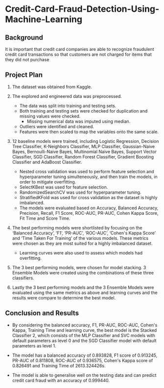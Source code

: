 # Credit-Card-Fraud-Detection-Using-Machine-Learning

## Background

It is important that credit card companies are able to recognize fraudulent credit card transactions so that customers are not charged for items that they did not purchase

## Project Plan

1. The dataset was obtained from Kaggle.

2. The explored and engineered data was preprocessed.
    - The data was split into training and testing sets.
    - Both training and testing sets were checked for duplication and missing values were checked.
        - Missing numerical data was imputed using median.
    - Outliers were identified and cleaned.
    - Features were then scaled to map the variables onto the same scale.

3. 12 baseline models were trained, including Logistic Regression, Decision Tree Classifier, K-Neighbors Classifier, MLP Classifier, Gaussian-Naive Bayes, Bernoulli-Naive Bayes, Multinomial Naive Bayes, Support Vector Classifier, SGD Classifier, Random Forest Classifier, Gradient Boosting Classifier and AdaBoost Classifier.
    - Nested cross validation was used to perform feature selection and hyperparameter tuning simulteneously, and then train the models, in order to mitigate overfitting.
    - SelectKBest was used for feature selection.
    - RandomizedSearchCV was used for hyperparameter tuning.
    - StratifiedKFold was used for cross validation as the dataset is highly imbalanced.
    - The models were evaluated based on Accuracy, Balanced Accuracy, Precision, Recall, F1 Score, ROC-AUC, PR-AUC, Cohen Kappa Score, Fit Time and Score Time.

4.  The best performing models were shortlisted by focusing on the ‘Balanced Accuracy’, ‘F1’, ‘PR-AUC’, ‘ROC-AUC’, ‘Cohen's Kappa Score’ and ‘Time Taken For Training’ of the various models. These metrics were chosen as they are most suited for a highly imbalanced dataset.
    - Learning curves were also used to assess which models had overfitting.

5. The 3 best performing models, were chosen for model stacking. 3 Ensemble Models were created using the combinations of these three classifiers.

6. Lastly the 3 best performing models and the 3 Ensemble Models were evaluated using the same metrics as above and learning curves and the results were compare to determine the best model.

## Conclusion and Results

- By considering the balanced accuracy, F1, PR-AUC, ROC-AUC, Cohen's Kappa, Training Time and learning curve, the best model is the Stacked Classifier 2, which consists of the MLP Classifier and SVC models with default parameters as level 0 and the SGD Classifier model with default parameters as level 1.

- The model has a balanced accuracy of 0.893828, F1 score of 0.913245, PR-AUC of 0.811808, ROC-AUC of 0.936575, Cohen's Kappa score of 0.826491 and Training Time of 2613.324426s.

- The model is able to generalise well on the testing data and can predict credit card fraud with an accuracy of 0.999440.
